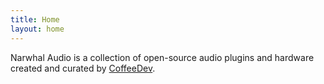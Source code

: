 ```yaml
---
title: Home
layout: home
---
```


Narwhal Audio is a collection of open-source audio plugins and hardware created and curated by [CoffeeDev](https://coffeecoder1.github.io/).
